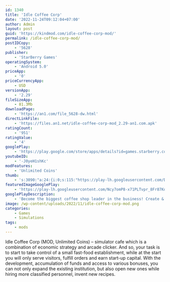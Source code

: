 ```yaml
---
id: 1340
title: 'Idle Coffee Corp'
date: '2022-11-24T09:12:04+07:00'
author: Admin
layout: post
guid: 'https://kindmod.com/idle-coffee-corp-mod/'
permalink: /idle-coffee-corp-mod/
postIDCopy:
    - '5628'
publisher:
    - 'StarBerry Games'
operatingSystem:
    - 'Android 5.0'
priceApp:
    - '0'
priceCurrencyApp:
    - USD
versionApp:
    - '2.29'
fileSizeApp:
    - 81.3Mb
downloadPage:
    - 'https://an1.com/file_5628-dw.html'
directLinkFile:
    - 'https://files.an1.net/idle-coffee-corp-mod_2.29-an1.com.apk'
ratingCount:
    - '951'
ratingValue:
    - '4'
googlePlay:
    - 'https://play.google.com/store/apps/details?id=games.starberry.coffeecorp'
youtubeID:
    - '-J0yeH1shKc'
modFeatures:
    - 'Unlimited Coins'
thumb:
    - 's:3090:"a:24:{i:0;s:115:"https://play-lh.googleusercontent.com/D0eQy5L8jReGLXMxDX_RqJ_A-h3SWsKHVvb2pG4D2pl4XCy9TUvq9_BduLRSGRuS9qE=w526-h296";i:1;s:114:"https://play-lh.googleusercontent.com/OF90RK1LAx-JyUyAhwi7bvAaijM1CzY3doIWSbEMyDWXBy1qvuvkLyQtZM-pmmXw5w=w526-h296";i:2;s:116:"https://play-lh.googleusercontent.com/B8Zj1jinPI79kQrJIcMUcPBnye8C70g7COc5nz9yPwYh3vNr_sg-gqiDZmWWzs-RU0kv=w526-h296";i:3;s:115:"https://play-lh.googleusercontent.com/YvbAGiiu2KNDDGDxduLjWq02KDCLUzY-s21vUbAqEuS0XBzfpwBkoJnWmeuqMWyvx-Y=w526-h296";i:4;s:114:"https://play-lh.googleusercontent.com/8jSQyLjhnvJ_hEhm7_dDec4Vq9rxzv4vyspzMFGKUsy2omlXJb1X6SaYpiWSp74QaQ=w526-h296";i:5;s:115:"https://play-lh.googleusercontent.com/DQx9tySxL4YQcdVoH965JfzRsJwJjjL318W90z05_7A_LPAEjRvwbZeHigi6crzz1l8=w526-h296";i:6;s:115:"https://play-lh.googleusercontent.com/oe1JamKI78nh3DbHNrtkm7nnj_4mz1hwdIVmVdtB04zTfzdveZ9HUaBR_WobE4x_8VI=w526-h296";i:7;s:116:"https://play-lh.googleusercontent.com/Miy5_zdf-suXXRd5UzAitaUapkHaneJpMfK5MlA8KGGuCx3CoMVsWuQqqbrDJMPWSkYp=w526-h296";i:8;s:114:"https://play-lh.googleusercontent.com/OvZXR_iVxaZVWTRiiwB9srluSNOSOJQAgJfGUPCfOrNSf6VmceWoBiuqXvhlenvvfg=w526-h296";i:9;s:115:"https://play-lh.googleusercontent.com/bkIc-0wDZN5s23G0W0M66ou_hpAi8LvunYwsEqwBEaxI0R99VlpX9r8UmiyZX68VSAM=w526-h296";i:10;s:114:"https://play-lh.googleusercontent.com/KYOGMNIDF7kvE7nNze4bSlxA2xyqs4H-YCz2qCjsf5FD-xGGdLrEzzC6z6VJQgORYA=w526-h296";i:11;s:116:"https://play-lh.googleusercontent.com/wm5CxD9MzuJKDVPdNr_It1ZEyKrSCdpBMkqB63IJ6dQNq8M7fe8kLKmV2Batcu89GVZw=w526-h296";i:12;s:114:"https://play-lh.googleusercontent.com/zi0GuYqUUD2ChRle4EbLdo870u4Yisn7IkJTRb3PD4Q1S3EgyEsP0k7YoDN1hjMBdA=w526-h296";i:13;s:114:"https://play-lh.googleusercontent.com/AIreX-V5T9awYsw-7bfL6IPnt7gh73ZQ87ZBusLVeHMWk2Nops_lXVzSV_VrGl9CIg=w526-h296";i:14;s:116:"https://play-lh.googleusercontent.com/fPPypuVMdOngDLXPrHDI9ZigaNOPdJR3h343hRueDeMzy14tzj9qsloq1ncu3V2OMaYA=w526-h296";i:15;s:114:"https://play-lh.googleusercontent.com/T0f-vEw0rieQVZVOK_AKzKEzIY_4YBiuLDjVW-CPv2ImjpFkKmW7qXNfERBcQX0gZA=w526-h296";i:16;s:115:"https://play-lh.googleusercontent.com/34wBhx2orr9iDrtzVDkKfTupvUKPi0IYF67CyJAalvov1fsjNjjDFDhIID5H78IJtp4=w526-h296";i:17;s:114:"https://play-lh.googleusercontent.com/CXkgXB16X_OSytH_VYIEvP8gSrKlhJPMI-v_KPl1gmzVcKB2taMHd-jPp0-6gYgxSw=w526-h296";i:18;s:115:"https://play-lh.googleusercontent.com/0MLVoIJRow8BevpJqhgnfWKp1qgHDm6NJ118OEYwqyR7nFgiq8irf5nwryYn8eFq9vI=w526-h296";i:19;s:115:"https://play-lh.googleusercontent.com/mFwGlRWM-lMnrEjxltg1F7QzH01nnx-59VNGj4IDkb9Nl__NNHTCEYiSOAWYkx4fOFY=w526-h296";i:20;s:116:"https://play-lh.googleusercontent.com/F_obsTupKs5TQv8jAZfUD8puzJcc2RgHI5VNVe9hCygBko-ol-pSN7-XNV-Fd4gUMOJa=w526-h296";i:21;s:115:"https://play-lh.googleusercontent.com/XtDnVTPfF6EiEUfqx8IM49NfqgJo44Jq9zVSm06yu2Bfh4TnnTc3JRw-Sx66HW2NJcs=w526-h296";i:22;s:116:"https://play-lh.googleusercontent.com/wOO3mkLBfMsZMu5LLW_u8q5Wic8Sf7MXim81D3Q0pg45O5IfX5lYl0EZfonR26zpENZB=w526-h296";i:23;s:114:"https://play-lh.googleusercontent.com/QrRPwfbJSmrczOUXX2n1sYn2jmJ_Xh1jH44A_DefjuyFIPGNskdDKZVOiBm0tz978w=w526-h296";}";'
featuredImageGooglePlay:
    - 'https://play-lh.googleusercontent.com/Ncy7omP8-x71PLTvpr_8Fr87KoXc1V1qipNCh_kfoDN5xxw-4IPy6aYZKUsUcPl6Y6g'
googlePlayDescription:
    - 'Become the biggest coffee shop leader in the business! Create & manage your coffee empire in the caffeine boosted idle game! Refine your coffee recipes, boost managers and automate your workflow!Expand your franchise and give your economy a boost with specialized managers that will automate the workflow of your shop!.★ Automate your workflow to increase your idle income.'
image: /wp-content/uploads/2022/11/idle-coffee-corp-mod.png
categories:
    - Games
    - Simulations
tags:
    - mods
---
```


Idle Coffee Corp (MOD, Unlimited Coins) – simulator cafe which is a combination of economic strategy and arcade clicker. And so, your task is to start to take control of a small fast-food establishment, while at the start you will only serve visitors, fulfill orders and earn start-up capital. With the development, accumulation of funds and access to various bonuses, you can not only expand the existing institution, but also open new ones while hiring more classified personnel, invent new recipes.